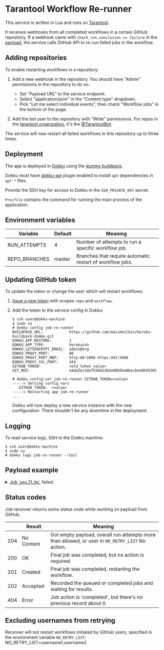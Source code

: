 # Tarantool Workflow Re-runner

This service is written in Lua and runs on [Tarantool](https://tarantool.io).

It receives webhooks from all completed workflows in a certain GitHub repository.
If a webhook came with `check_run.conclusion == failure` in the 
[payload](https://docs.github.com/en/developers/webhooks-and-events/webhooks/webhook-events-and-payloads#check_run), 
the service calls GitHub API to re-run failed jobs in the workflow.

## Adding repositories

To enable restarting workflows in a repository:

1. Add a new webhook in the repository.
   You should have "Admin" permissions in the repository to do so.
   
   * Set "Payload URL" to the service endpoint.
   * Select "application/json" in the "Content type" dropdown.
   * Pick "Let me select individual events", then check "Workflow jobs" in the bottom of the page.
   
   
2. Add the bot user to the repository with "Write" permissions.
   For repos in the [tarantool organization](https://github.com/tarantool),
   it's the [@TarantoolBot](https://github.com/TarantoolBot).
   
The service will now restart all failed workflows in this repository up to three times.

## Deployment

The app is deployed in [Dokku](https://dokku.com) using the 
[dummy buildpack](https://github.com/maximkulkin/heroku-buildpack-dummy).

Dokku must have [dokku-apt](https://github.com/dokku-community/dokku-apt)
plugin enabled to install `apt` dependencies in `apt-*` files.

Provide the SSH key for access to Dokku in the `SSH_PRIVATE_KEY` secret.

`Procfile` contains the command for running the main process of the application.

## Environment variables

| Variable      | Default | Meaning                                                   |
|---------------|---------|-----------------------------------------------------------|
| RUN_ATTEMPTS  | 4       | Number of attempts to run a specific workflow job.        |
| REPO_BRANCHES | master  | Branches that require automatic restart of workflow jobs. |

## Updating GitHub token

To update the token or change the user which will restart workflows:

1. [Issue a new token](https://github.com/settings/tokens/new) with scopes `repo` and `workflow`.
2. Add the token to the service config in Dokku:

    ```console
    $ ssh user@dokku-machine
    $ sudo su
    # dokku config job-re-runner
    BUILDPACK_URL:            https://github.com/maximkulkin/heroku-buildpack-dummy.git
    DOKKU_APP_RESTORE:        1
    DOKKU_APP_TYPE:           herokuish
    DOKKU_LETSENCRYPT_EMAIL:  admin@org
    DOKKU_PROXY_PORT:         80
    DOKKU_PROXY_PORT_MAP:     http:80:5000 https:443:5000
    DOKKU_PROXY_SSL_PORT:     443
    GITHUB_TOKEN:             <old_token_value>
    GIT_REV:                  e4da2ec3daf9366236da98b5ba06ecbe4d645365

    # dokku config:set job-re-runner GITHUB_TOKEN=<value>
    -----> Setting config vars
       GITHUB_TOKEN:  <value>
    -----> Restarting app job-re-runner
    ...
    ```
    
    Dokku will now deploy a new service instance with the new configuration.
    There shouldn't be any downtime in the deployment.
    
## Logging

To read service logs, SSH to the Dokku machine:

```console
$ ssh user@dokku-machine
$ sudo su
# dokku logs job-re-runner --tail
```

## Payload example

<details>
<summary>
<a href="https://github.com/tarantool/tarantool/runs/8039369388?check_suite_focus=true">Job `osx_11_lto`</a>
failed:
</summary>

```json
{
   "workflow_job": {
      "head_sha": "0d5ec357fb8684bd26a74f0b8b3a5020768688eb",
      "id": 11786061154,
      "head_branch": "master",
      "node_id": "CR_kwDOH2Isjs8AAAACvoEFYg",
      "workflow_name": "Deploy branch",
      "url": "https:\/\/api.github.com\/repos\/tarantool\/devx-team-sandbox\/actions\/jobs\/11786061154",
      "run_url": "https:\/\/api.github.com\/repos\/tarantool\/devx-team-sandbox\/actions\/runs\/4341897961",
      "run_id": 4341897961,
      "status": "in_progress",
      "conclusion": null,
      "runner_group_id": 1,
      "completed_at": null,
      "runner_name": "ghacts-shared-1-2-n1",
      "created_at": "2023-03-06T09:30:16Z",
      "steps": [
         {
            "number": 1,
            "conclusion": null,
            "status": "in_progress",
            "completed_at": null,
            "name": "Set up job",
            "started_at": "2023-03-06T09:30:19.000Z"
         }
      ],
      "run_attempt": 1,
      "runner_id": 232,
      "check_run_url": "https:\/\/api.github.com\/repos\/tarantool\/devx-team-sandbox\/check-runs\/11786061154",
      "labels": [
         "self-hosted",
         "Linux",
         "flavor-1-2"
      ],
      "runner_group_name": "Default",
      "started_at": "2023-03-06T09:30:20Z",
      "name": "other-job (5, 1)",
      "html_url": "https:\/\/github.com\/tarantool\/devx-team-sandbox\/actions\/runs\/4341897961\/jobs\/7582057694"
   },
   "sender": {
      "login": "lastoCHka42",
      "events_url": "https:\/\/api.github.com\/users\/lastoCHka42\/events{\/privacy}",
      "gists_url": "https:\/\/api.github.com\/users\/lastoCHka42\/gists{\/gist_id}",
      "repos_url": "https:\/\/api.github.com\/users\/lastoCHka42\/repos",
      "node_id": "MDQ6VXNlcjg4NzQ2Nzkw",
      "gravatar_id": "",
      "received_events_url": "https:\/\/api.github.com\/users\/lastoCHka42\/received_events",
      "starred_url": "https:\/\/api.github.com\/users\/lastoCHka42\/starred{\/owner}{\/repo}",
      "avatar_url": "https:\/\/avatars.githubusercontent.com\/u\/88746790?v=4",
      "site_admin": false,
      "type": "User",
      "html_url": "https:\/\/github.com\/lastoCHka42",
      "id": 88746790,
      "followers_url": "https:\/\/api.github.com\/users\/lastoCHka42\/followers",
      "subscriptions_url": "https:\/\/api.github.com\/users\/lastoCHka42\/subscriptions",
      "following_url": "https:\/\/api.github.com\/users\/lastoCHka42\/following{\/other_user}",
      "url": "https:\/\/api.github.com\/users\/lastoCHka42",
      "organizations_url": "https:\/\/api.github.com\/users\/lastoCHka42\/orgs"
   },
   "action": "in_progress",
   "organization": {
      "members_url": "https:\/\/api.github.com\/orgs\/tarantool\/members{\/member}",
      "login": "tarantool",
      "issues_url": "https:\/\/api.github.com\/orgs\/tarantool\/issues",
      "events_url": "https:\/\/api.github.com\/orgs\/tarantool\/events",
      "repos_url": "https:\/\/api.github.com\/orgs\/tarantool\/repos",
      "node_id": "MDEyOk9yZ2FuaXphdGlvbjIzNDQ5MTk=",
      "public_members_url": "https:\/\/api.github.com\/orgs\/tarantool\/public_members{\/member}",
      "url": "https:\/\/api.github.com\/orgs\/tarantool",
      "hooks_url": "https:\/\/api.github.com\/orgs\/tarantool\/hooks",
      "avatar_url": "https:\/\/avatars.githubusercontent.com\/u\/2344919?v=4",
      "id": 2344919,
      "description": "In-memory computing platform with flexible data schema."
   },
   "repository": {
      "disabled": false,
      "subscribers_url": "https:\/\/api.github.com\/repos\/tarantool\/devx-team-sandbox\/subscribers",
      "private": false,
      "notifications_url": "https:\/\/api.github.com\/repos\/tarantool\/devx-team-sandbox\/notifications{?since,all,participating}",
      "tags_url": "https:\/\/api.github.com\/repos\/tarantool\/devx-team-sandbox\/tags",
      "pushed_at": "2023-02-14T12:18:16Z",
      "description": "Tests and experiments in the DevX team",
      "license": null,
      "deployments_url": "https:\/\/api.github.com\/repos\/tarantool\/devx-team-sandbox\/deployments",
      "keys_url": "https:\/\/api.github.com\/repos\/tarantool\/devx-team-sandbox\/keys{\/key_id}",
      "comments_url": "https:\/\/api.github.com\/repos\/tarantool\/devx-team-sandbox\/comments{\/number}",
      "language": null,
      "has_wiki": false,
      "releases_url": "https:\/\/api.github.com\/repos\/tarantool\/devx-team-sandbox\/releases{\/id}",
      "has_downloads": true,
      "forks_url": "https:\/\/api.github.com\/repos\/tarantool\/devx-team-sandbox\/forks",
      "has_pages": false,
      "watchers_count": 0,
      "downloads_url": "https:\/\/api.github.com\/repos\/tarantool\/devx-team-sandbox\/downloads",
      "size": 5,
      "assignees_url": "https:\/\/api.github.com\/repos\/tarantool\/devx-team-sandbox\/assignees{\/user}",
      "issues_url": "https:\/\/api.github.com\/repos\/tarantool\/devx-team-sandbox\/issues{\/number}",
      "commits_url": "https:\/\/api.github.com\/repos\/tarantool\/devx-team-sandbox\/commits{\/sha}",
      "clone_url": "https:\/\/github.com\/tarantool\/devx-team-sandbox.git",
      "owner": {
         "login": "tarantool",
         "events_url": "https:\/\/api.github.com\/users\/tarantool\/events{\/privacy}",
         "gists_url": "https:\/\/api.github.com\/users\/tarantool\/gists{\/gist_id}",
         "repos_url": "https:\/\/api.github.com\/users\/tarantool\/repos",
         "node_id": "MDEyOk9yZ2FuaXphdGlvbjIzNDQ5MTk=",
         "gravatar_id": "",
         "received_events_url": "https:\/\/api.github.com\/users\/tarantool\/received_events",
         "starred_url": "https:\/\/api.github.com\/users\/tarantool\/starred{\/owner}{\/repo}",
         "avatar_url": "https:\/\/avatars.githubusercontent.com\/u\/2344919?v=4",
         "site_admin": false,
         "type": "Organization",
         "html_url": "https:\/\/github.com\/tarantool",
         "id": 2344919,
         "followers_url": "https:\/\/api.github.com\/users\/tarantool\/followers",
         "subscriptions_url": "https:\/\/api.github.com\/users\/tarantool\/subscriptions",
         "following_url": "https:\/\/api.github.com\/users\/tarantool\/following{\/other_user}",
         "url": "https:\/\/api.github.com\/users\/tarantool",
         "organizations_url": "https:\/\/api.github.com\/users\/tarantool\/orgs"
      },
      "languages_url": "https:\/\/api.github.com\/repos\/tarantool\/devx-team-sandbox\/languages",
      "hooks_url": "https:\/\/api.github.com\/repos\/tarantool\/devx-team-sandbox\/hooks",
      "git_commits_url": "https:\/\/api.github.com\/repos\/tarantool\/devx-team-sandbox\/git\/commits{\/sha}",
      "name": "devx-team-sandbox",
      "teams_url": "https:\/\/api.github.com\/repos\/tarantool\/devx-team-sandbox\/teams",
      "updated_at": "2022-10-05T11:24:55Z",
      "issue_events_url": "https:\/\/api.github.com\/repos\/tarantool\/devx-team-sandbox\/issues\/events{\/number}",
      "default_branch": "master",
      "events_url": "https:\/\/api.github.com\/repos\/tarantool\/devx-team-sandbox\/events",
      "homepage": null,
      "node_id": "R_kgDOH2Isjg",
      "pulls_url": "https:\/\/api.github.com\/repos\/tarantool\/devx-team-sandbox\/pulls{\/number}",
      "visibility": "public",
      "url": "https:\/\/api.github.com\/repos\/tarantool\/devx-team-sandbox",
      "statuses_url": "https:\/\/api.github.com\/repos\/tarantool\/devx-team-sandbox\/statuses\/{sha}",
      "git_url": "git:\/\/github.com\/tarantool\/devx-team-sandbox.git",
      "branches_url": "https:\/\/api.github.com\/repos\/tarantool\/devx-team-sandbox\/branches{\/branch}",
      "issue_comment_url": "https:\/\/api.github.com\/repos\/tarantool\/devx-team-sandbox\/issues\/comments{\/number}",
      "created_at": "2022-08-19T08:39:08Z",
      "labels_url": "https:\/\/api.github.com\/repos\/tarantool\/devx-team-sandbox\/labels{\/name}",
      "trees_url": "https:\/\/api.github.com\/repos\/tarantool\/devx-team-sandbox\/git\/trees{\/sha}",
      "web_commit_signoff_required": false,
      "archived": false,
      "allow_forking": true,
      "topics": [
      ],
      "id": 526527630,
      "watchers": 0,
      "open_issues": 1,
      "has_issues": true,
      "forks": 0,
      "contributors_url": "https:\/\/api.github.com\/repos\/tarantool\/devx-team-sandbox\/contributors",
      "mirror_url": null,
      "open_issues_count": 1,
      "is_template": false,
      "milestones_url": "https:\/\/api.github.com\/repos\/tarantool\/devx-team-sandbox\/milestones{\/number}",
      "git_tags_url": "https:\/\/api.github.com\/repos\/tarantool\/devx-team-sandbox\/git\/tags{\/sha}",
      "subscription_url": "https:\/\/api.github.com\/repos\/tarantool\/devx-team-sandbox\/subscription",
      "forks_count": 0,
      "git_refs_url": "https:\/\/api.github.com\/repos\/tarantool\/devx-team-sandbox\/git\/refs{\/sha}",
      "html_url": "https:\/\/github.com\/tarantool\/devx-team-sandbox",
      "svn_url": "https:\/\/github.com\/tarantool\/devx-team-sandbox",
      "contents_url": "https:\/\/api.github.com\/repos\/tarantool\/devx-team-sandbox\/contents\/{+path}",
      "merges_url": "https:\/\/api.github.com\/repos\/tarantool\/devx-team-sandbox\/merges",
      "stargazers_url": "https:\/\/api.github.com\/repos\/tarantool\/devx-team-sandbox\/stargazers",
      "full_name": "tarantool\/devx-team-sandbox",
      "archive_url": "https:\/\/api.github.com\/repos\/tarantool\/devx-team-sandbox\/{archive_format}{\/ref}",
      "fork": false,
      "collaborators_url": "https:\/\/api.github.com\/repos\/tarantool\/devx-team-sandbox\/collaborators{\/collaborator}",
      "ssh_url": "git@github.com:tarantool\/devx-team-sandbox.git",
      "stargazers_count": 0,
      "blobs_url": "https:\/\/api.github.com\/repos\/"
   }
}
```

</details>

## Status codes
Job rerunner returns some status code while working on payload from GitHub.

|     | Result     | Meaning                                                                                           |
|-----|------------|---------------------------------------------------------------------------------------------------|
| 204 | No Content | Got empty payload, overall run attempts more than allowed, or user in `NO_RETRY_LIST` No action.  |
| 200 | OK         | Final job was completed, but no action is required.                                               |
| 201 | Created    | Final job was completed, restarting the workflow.                                                 |
| 202 | Accepted   | Recorded the queued or completed jobs and waiting for results.                                    |
| 404 | Error      | Job action is 'completed', but there's no previous record about it.                               |

## Excluding usernames from retrying
Rerunner will not restart workflows initiated by GitHub users,
specified in the environment variable `NO_RETRY_LIST`:
NO_RETRY_LIST=username1,username2
